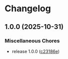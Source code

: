 # Changelog

## 1.0.0 (2025-10-31)


### Miscellaneous Chores

* release 1.0.0 ([c23186e](https://github.com/clc-blind/daisy-reader-contract/commit/c23186e9c3194a028d520d8b9106744fb002275b))

